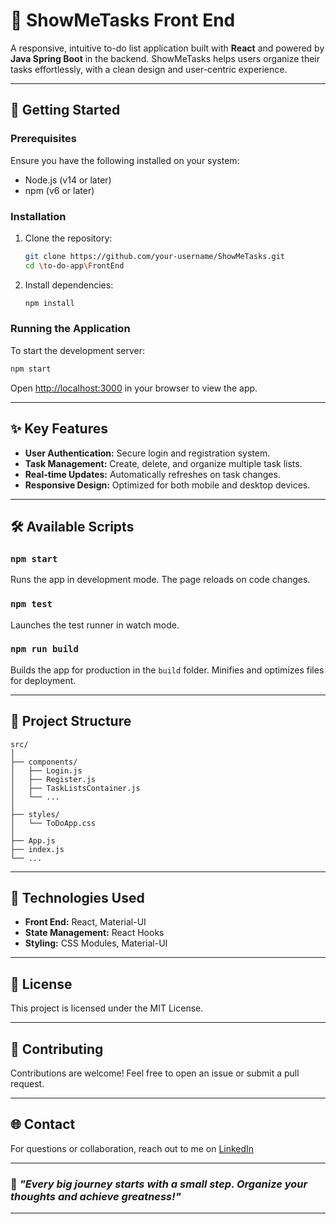 # 🌟 ShowMeTasks Front End

A responsive, intuitive to-do list application built with **React** and powered by **Java Spring Boot** in the backend. ShowMeTasks helps users organize their tasks effortlessly, with a clean design and user-centric experience.

---

## 🚀 **Getting Started**

### Prerequisites
Ensure you have the following installed on your system:
- Node.js (v14 or later)
- npm (v6 or later)

### Installation
1. Clone the repository:
   ```bash
   git clone https://github.com/your-username/ShowMeTasks.git
   cd \to-do-app\FrontEnd
   ```
2. Install dependencies:
   ```bash
   npm install
   ```

### Running the Application
To start the development server:
```bash
npm start
```
Open [http://localhost:3000](http://localhost:3000) in your browser to view the app.

---

## ✨ **Key Features**
- **User Authentication:** Secure login and registration system.
- **Task Management:** Create, delete, and organize multiple task lists.
- **Real-time Updates:** Automatically refreshes on task changes.
- **Responsive Design:** Optimized for both mobile and desktop devices.

---

## 🛠 **Available Scripts**

### `npm start`
Runs the app in development mode. The page reloads on code changes.

### `npm test`
Launches the test runner in watch mode.

### `npm run build`
Builds the app for production in the `build` folder. Minifies and optimizes files for deployment.

---

## 📂 **Project Structure**
```
src/
│
├── components/
│   ├── Login.js
│   ├── Register.js
│   ├── TaskListsContainer.js
│   └── ...
│
├── styles/
│   └── ToDoApp.css
│
├── App.js
├── index.js
└── ...
```

---

## 🧩 **Technologies Used**
- **Front End:** React, Material-UI
- **State Management:** React Hooks
- **Styling:** CSS Modules, Material-UI

---

## 📜 **License**
This project is licensed under the MIT License.

---

## 🤝 **Contributing**
Contributions are welcome! Feel free to open an issue or submit a pull request.

---

## 🌐 **Contact**
For questions or collaboration, reach out to me on [LinkedIn](https://www.linkedin.com/in/kylemccolgan/)

---

### 🎯 *"Every big journey starts with a small step. Organize your thoughts and achieve greatness!"*

---